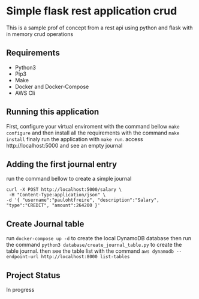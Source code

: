 # Simple flask rest application crud
This is a sample prof of concept from a rest api using python and flask with in memory crud operations

## Requirements

* Python3
* Pip3
* Make
* Docker and Docker-Compose
* AWS Cli

## Running this application
First, configure your virtual enviroment with the command bellow
`make configure`
and then install all the requirements with the command `make install`
finaly run the application with `make run`.
access http://localhost:5000 and see an empty journal
## Adding the first journal entry
run the command bellow to create a simple journal
```
curl -X POST http://localhost:5000/salary \
 -H "Content-Type:application/json" \
-d '{ "username":"paulohtfreire", "description":"Salary", "type":"CREDIT", "amount":264200 }'
```
## Create Journal table
run `docker-compose up -d` to create the local DynamoDB database
then run the command `python3 database/create_journal_table.py` to create the table journal.
then see the table list with the command `aws dynamodb --endpoint-url http://localhost:8000 list-tables`

## Project Status

In progress